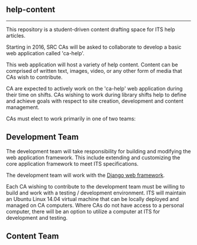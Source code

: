 help-content
----
----


This repository is a student-driven content drafting space for ITS help articles.




Starting in 2016, SRC CAs will be asked to collaborate to develop a basic web application called 'ca-help'.

This web application will host a variety of help content.  Content can be comprised of written text, images, video, or any other form of media that CAs wish to contribute.

CA are expected to actively work on the 'ca-help' web application during their time on shifts.  CAs wishing to work during library shifts help to define and achieve goals with respect to site creation, development and content management.

CAs must elect to work primarily in one of two teams:


## Development Team

The development team will take responsibility for building and modifying the web application framework.  This include extending and customizing the core application framework to meet ITS specifications.

The development team will work with the [Django web framework](https://www.djangoproject.com/).

Each CA wishing to contribute to the development team must be willing to build and work with a testing / development environment.  ITS will maintain an Ubuntu Linux 14.04 virtual machine that can be locally deployed and managed on CA computers.  Where CAs do not have access to a personal computer, there will be an option to utilize a computer at ITS for development and testing.




## Content Team


